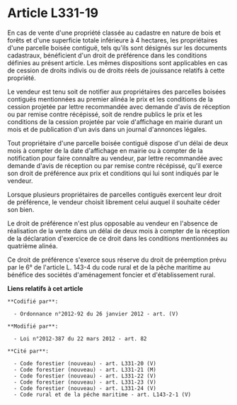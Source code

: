 # Article L331-19

En cas de vente d'une propriété classée au cadastre en nature de bois et forêts et d'une superficie totale inférieure à 4
hectares, les propriétaires d'une parcelle boisée contiguë, tels qu'ils sont désignés sur les documents cadastraux,
bénéficient d'un droit de préférence dans les conditions définies au présent article. Les mêmes dispositions sont applicables
en cas de cession de droits indivis ou de droits réels de jouissance relatifs à cette propriété. 

Le  vendeur est tenu soit de notifier aux propriétaires des parcelles  boisées contiguës mentionnées au premier alinéa le
prix et les  conditions de la cession projetée par lettre recommandée avec demande  d'avis de réception ou par remise contre
récépissé, soit de rendre  publics le prix et les conditions de la cession projetée par voie  d'affichage en mairie durant un
mois et de publication d'un avis dans un  journal d'annonces légales.

Tout propriétaire d'une parcelle boisée  contiguë dispose d'un délai de deux mois à compter de la date  d'affichage en mairie
ou à compter de la notification pour faire  connaître au vendeur, par lettre recommandée avec demande d'avis de  réception ou
par remise contre récépissé, qu'il exerce son droit de  préférence aux prix et conditions qui lui sont indiqués par le
vendeur.

Lorsque plusieurs propriétaires de parcelles contiguës exercent leur droit de préférence, le vendeur choisit librement celui
auquel il souhaite céder son bien. 

Le droit de préférence n'est plus opposable au vendeur en l'absence de réalisation de la vente dans un délai de deux mois à
compter de la réception de la déclaration d'exercice de ce droit dans les conditions mentionnées au quatrième alinéa. 

Ce droit de préférence s'exerce sous réserve du droit de préemption prévu par le 6° de l'article L. 143-4 du code rural et de
la pêche maritime au bénéfice des sociétés d'aménagement foncier et d'établissement rural.

**Liens relatifs à cet article**

	**Codifié par**:

	  - Ordonnance n°2012-92 du 26 janvier 2012 - art. (V)

	**Modifié par**:

	  - Loi n°2012-387 du 22 mars 2012 - art. 82

	**Cité par**:

	  - Code forestier (nouveau) - art. L331-20 (V)
	  - Code forestier (nouveau) - art. L331-21 (M)
	  - Code forestier (nouveau) - art. L331-22 (V)
	  - Code forestier (nouveau) - art. L331-23 (V)
	  - Code forestier (nouveau) - art. L331-24 (V)
	  - Code rural et de la pêche maritime - art. L143-2-1 (V)
